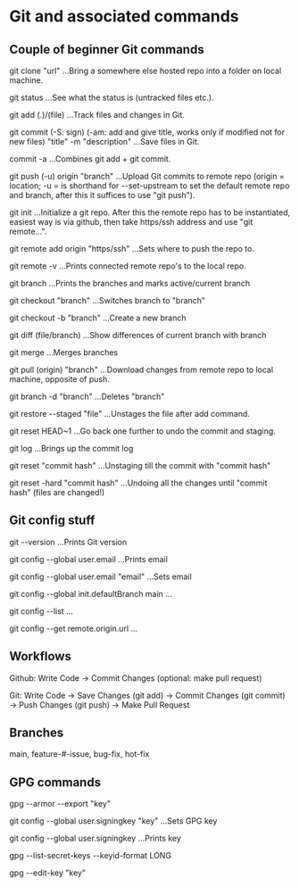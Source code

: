# Git and associated commands

## Couple of beginner Git commands

git clone "url"
...Bring a somewhere else hosted repo  into a folder on local machine.

git status
...See what the status is (untracked files etc.).

git add (.)/(file)
...Track files and changes in Git.

git commit (-S: sign) (-am: add and give title, works only if modified not for new files) "title" -m "description"
...Save files in Git.

commit -a
...Combines git add + git commit.

git push (-u) origin "branch"
...Upload Git commits to remote repo (origin = location; -u = is shorthand for --set-upstream to set the default remote repo and branch, after this it suffices to use "git push").

git init
...Initialize a git repo. After this the remote repo has to be instantiated, easiest way is via github, then take https/ssh address and use "git remote...".

git remote add origin "https/ssh"
...Sets where to push the repo to.

git remote -v
...Prints connected remote repo's to the local repo.

git branch
...Prints the branches and marks active/current branch

git checkout "branch"
...Switches branch to "branch"

git checkout -b "branch"
...Create a new branch

git diff (file/branch)
...Show differences of current branch with branch

git merge
...Merges branches

git pull (origin) "branch"
...Download changes from remote repo to local machine, opposite of push.

git branch -d "branch"
...Deletes "branch"

git restore --staged "file"
...Unstages the file after add command.

git reset HEAD~1
...Go back one further to undo the commit and staging.

git log
...Brings up the commit log

git reset "commit hash"
...Unstaging till the commit with "commit hash"

git reset -hard "commit hash"
...Undoing all the changes until "commit hash" (files are changed!)

## Git config stuff

git --version
...Prints Git version

git config --global user.email
...Prints email

git config --global user.email "email"
...Sets email

git config --global init.defaultBranch main
...

git config --list
...

git config --get remote.origin.url
...

## Workflows

Github: Write Code -> Commit Changes (optional: make pull request)

Git: Write Code -> Save Changes (git add) -> Commit Changes (git commit) -> Push Changes (git push) -> Make Pull Request

## Branches

main, feature-#-issue, bug-fix, hot-fix

## GPG commands

gpg --armor --export "key"

git config --global user.signingkey "key"
...Sets GPG key

git config --global user.signingkey
...Prints key

gpg --list-secret-keys --keyid-format LONG

gpg --edit-key "key"

